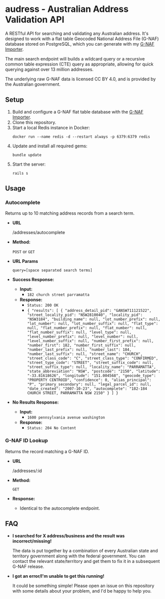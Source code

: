 # audress - Australian Address Validation API

A RESTful API for searching and validating any Australian address. It's designed to work with a flat table Geocoded National Address File (G-NAF) database stored on PostgreSQL, which you can generate with my [G-NAF Importer](https://github.com/qapn/gnaf-importer).

The main search endpoint will builds a wildcard query or a recursive common table expression (CTE) query as appropriate, allowing for quick querying against over 13 million addresses.

The underlying raw G-NAF data is licensed CC BY 4.0, and is provided by the Australian government.

## Setup

1. Build and configure a G-NAF flat table database with the [G-NAF Importer](https://github.com/qapn/gnaf-importer).
1. Clone this repository.
1. Start a local Redis instance in Docker:
    ```
    docker run --name redis -d --restart always -p 6379:6379 redis
    ```
1. Update and install all required gems:
    ```
    bundle update
    ```
1. Start the server:
    ```
    rails s
    ```

## Usage

### Autocomplete

  Returns up to 10 matching address records from a search term.

* **URL**

  /addresses/autocomplete

* **Method:**

  `POST` or `GET`
  
*  **URL Params**

   `query=[space separated search terms]`

* **Success Response:**

  * **Input:**      
    * `182 church street parramatta`
  * **Response:**
    * `Status: 200 OK`
    * `{ "results": [ { "address_detail_pid": "GANSW711121522", "street_locality_pid": "NSW2810040", "locality_pid": "NSW3184", "building_name": null, "lot_number_prefix": null, "lot_number": null, "lot_number_suffix": null, "flat_type": null, "flat_number_prefix": null, "flat_number": null, "flat_number_suffix": null, "level_type": null, "level_number_prefix": null, "level_number": null, "level_number_suffix": null, "number_first_prefix": null, "number_first": 182, "number_first_suffix": null, "number_last_prefix": null, "number_last": 184, "number_last_suffix": null, "street_name": "CHURCH", "street_class_code": "C", "street_class_type": "CONFIRMED", "street_type_code": "STREET", "street_suffix_code": null, "street_suffix_type": null, "locality_name": "PARRAMATTA", "state_abbreviation": "NSW", "postcode": "2150", "latitude": "-33.81618626", "longitude": "151.004568", "geocode_type": "PROPERTY CENTROID", "confidence": 0, "alias_principal": "P", "primary_secondary": null, "legal_parcel_id": null, "date_created": "2007-10-23", "autocomplete": "182-184 CHURCH STREET, PARRAMATTA NSW 2150" } ] }`
 
* **No Results Response:**

  * **Input:**      
    * `1600 pennsylvania avenue washington`
  * **Response:**
    * `Status: 204 No Content`

### G-NAF ID Lookup

  Returns the record matching a G-NAF ID.

* **URL**

  /addresses/:id

* **Method:**

  `GET`
  
* **Response:**

  * Identical to the autocomplete endpoint.

## FAQ
 
* **I searched for X address/business and the result was incorrect/missing!**

    The data is put together by a combination of every Australian state and territory government along with the federal government. You can contact the relevant state/territory and get them to fix it in a subsequent G-NAF release.

* **I got an error/I'm unable to get this running!**

    It could be something simple! Please open an issue on this repository with some details about your problem, and I'd be happy to help you.
